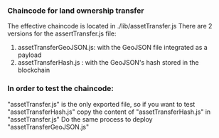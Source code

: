 ### Chaincode for land ownership transfer
The effective chaincode is located in ./lib/assetTransfer.js
There are 2 versions for the assertTransfer.js file:
1. assetTransferGeoJSON.js: with the GeoJSON file integrated as a payload
2. assetTransferHash.js : with the GeoJSON's hash stored in the blockchain

### In order to test the chaincode:
"assetTransfer.js" is the only exported file, so if you want to test "assetTransferHash.js"
copy the content of "assetTransferHash.js" in "assetTransfer.js"
Do the same process to deploy "assetTransferGeoJSON.js"

